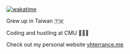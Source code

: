 <!--
**YHTerrance/YHTerrance** is a ✨ _special_ ✨ repository because its `README.md` (this file) appears on your GitHub profile.

Here are some ideas to get you started:

- 🔭 I’m currently working on ...
- 🌱 I’m currently learning ...
- 👯 I’m looking to collaborate on ...
- 🤔 I’m looking for help with ...
- 💬 Ask me about ...
- 📫 How to reach me: ...
- 😄 Pronouns: ...
- ⚡ Fun fact: ...

-->

[![wakatime](https://wakatime.com/badge/user/2c0e73f1-cf66-46d1-845a-fc6117decab3.svg)](https://wakatime.com/@2c0e73f1-cf66-46d1-845a-fc6117decab3)

Grew up in Taiwan 🇹🇼

Coding and hustling at CMU 👨🏻‍💻

Check out my personal website [yhterrance.me](https://yhterrance.me)
